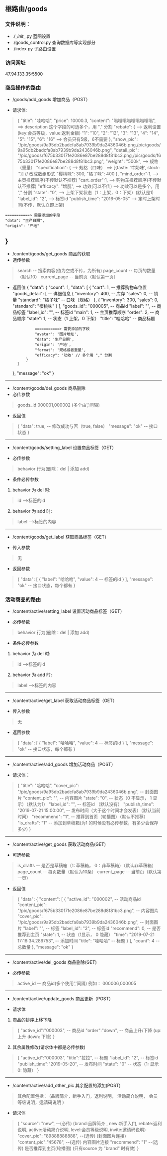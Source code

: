 ## 根路由/goods

### 文件说明：
* ./\__init__.py  蓝图设置
* ./goods_control.py  查询数据库等实现部分
* ./index.py 子路由设置

### 访问网址
47.94.133.35:5500

### 商品操作的路由
* /goods/add_goods  增加商品（POST）

* 请求体:
> {
	"title": "哇哈哈",
	"price": 10000.3,
	"content": "嗡嗡嗡嗡嗡嗡嗡嗡嗡",                            ==> description 这个字段的可选多个，用 "," 分割
	"rebate": {   --> 返利设置(key:会员等级，value:返利金额)
		"1": "10",
		"2": "12",
		"3": "13",
		"4": "14",
		"5": "15",
		"6": "16"                                             ==> 会员只有5级，6不需要
	},
	"show_pic": "/pic/goods/9a95db2badcfa8ab7939b9da2436046b.png,/pic/goods/9a95db2badcfa8ab7939b9da2436046b.png",
	"detail_pic": "/pic/goods/f675b33017fe2086e87be288d8f81bc3.png,/pic/goods/f675b33017fe2086e87be288d8f81bc3.png",
	"weight": "500k",  --> 规格（重量）
	"specification": {   --> 规格（口味）                      ==> [{taste: '牛奶味', stock: ''}] // 改成数组形式
		"樱桃味": 300,
		"橘子味": 400
	},
	"mind_order":1,  --> 主页推荐顺序(不传默认不推荐)
	"cart_order":1,  --> 购物车推荐顺序(不传默认不推荐)
	"efficacy": "增肌",  --> 功效(可以不传)                    ==> 功效可以是多个，用 "," 分割
	"state": "0",    --> 上架下架状态（1：上架，0：下架）(默认是1)
	"label_id": "2",  --> 标签id
	"publish_time": "2016-05-05"  --> 定时上架时间(不传，默认立即上架)

    ===========> 需要添加的字段
    "data": "生产日期",
    "origin": "产地"
}
--------------------------------------------
* /content/goods/get_goods  商品的获取
* 选传参数
> search  -- 搜索内容(值为空或不传，为所有)
> page_count -- 每页的数量（默认10）
> current_page -- 当前页（默认第一页）

* 返回值
{
    "data": {
        "count": 1,
        "data": [
            {
                "cart": 1,                       -- 推荐购物车位置
                "goods_detail": [                -- 详细信息
                    {
                        "inventory": 400,        -- 库存
                        "sales": 0,              -- 销量
                        "standard": "橘子味"      -- 口味（规格）
                    },
                    {
                        "inventory": 300,
                        "sales": 0,
                        "standard": "樱桃味"
                    }
                ],
                "goods_id": "000005",            -- 商品id
                "label": "",                     -- 商品标签
                "label_id": "",                  -- 标签id
                "main": 1,                       -- 主页推荐顺序
                "order": 2,                      -- 商品顺序
                "state": 1,                      -- 状态（1 上架，0 下架）
                "title": "哇哈哈"                 -- 商品标题

                ===========> 需要添加的字段
                "avatar": '图片地址',
                "data": '生产日期',
                "origin": '产地',
                "format": '规格或者重量',
                "efficacy": '功效' // 多个用 "," 分割
            }
        ]
    },
    "message": "ok"
}
----------------------------------
* /content/goods/del_goods  商品删除
* 必传参数
> goods_id     000001,000002 (多个由','间隔)
* 返回值
>{
    "data": true,      -- 修改成功与否（true, false）
    "message": "ok"    -- 接口状态
}


-------------------------------------
* /content/goods/setting_label  设置商品标签（GET）

* 必传参数
> behavior   行为(删除：del  | 添加 add)
* 条件必传参数
1. behavior 为 del 时:
> id   -->标签的id
2. behavior 为 add 时:
> label   -->标签的内容

----------------------------------------
* /content/goods/get_label  获取商品标签（GET）

* 传入参数 
> 无
* 返回参数
> {
    "data": [
        {
            "label": "哈哈哈",
            "value": 4    -- 标签的id
        }
    ],
    "message": "ok"  -- 接口状态，每个都有
}


### 活动商品的路由
* /content/active/setting_label  设置活动商品标签（GET）

* 必传参数
> behavior   行为(删除：del  | 添加 add)
* 条件必传参数
1. behavior 为 del 时:
> id   -->标签的id
2. behavior 为 add 时:
> label   -->标签的内容

----------------------------------------
* /content/active/get_label  获取活动商品标签（GET）

* 传入参数 
> 无
* 返回参数 
> {
    "data": [
        {
            "label": "哈哈哈",
            "value": 4    -- 标签的id
        }
    ],
    "message": "ok"  -- 接口状态，每个都有
}

------------------------
* /content/active/add_goods  增加活动商品（POST）

* 请求体：
> {
	"title": "哈哈哈",
	"cover_pic": "/pic/goods/9a95db2badcfa8ab7939b9da2436046b.png",  -- 封面图片
	"content_pic": "",                                               -- 内容图片
	"state": "0",                           -- 状态（0 不显示， 1 显示）（默认为1）
	"label_id": "",                         -- 标签id （默认没有）
	"publish_time": "2019-07-21 15:00:00",  -- 发布时间（大于这个时间才会发表）（默认当前时间）
	"recommend": "1",                       -- 推荐到首页（轮播图）（默认不推荐）
	"is_drafts": "1"                        -- 添加到草稿箱(为1 的时候没有必传参数，有多少会保存多少)
}

-------------------------------------
* /content/active/get_goods   获取活动商品(GET)

* 可选参数
> is_drafts    -- 是否是草稿箱（1: 草稿箱， 0：非草稿箱）（默认非草稿箱） 
> page_count   -- 每页数量（默认为10条）
> current_page -- 当前页（默认第一页）

* 返回值
> {
    "data": {
        "content": [
            {
                "active_id": "000002",                                             -- 活动商品id
                "content_pic": "/pic/goods/f675b33017fe2086e87be288d8f81bc3.png",  -- 内容图片
                "cover_pic": "/pic/goods/9a95db2badcfa8ab7939b9da2436046b.png",    -- 封面图片
                "label": "",                            -- 标签
                "label_id": "2",                        -- 标签id
                "recommend": 0,                         -- 是否推荐到主页
                "state": 1,                             -- 状态（1显示， 0 隐藏）
                "time": "2019-07-21 17:16:34.286753",   -- 添加时间 
                "title": "哇哈哈"                        -- 标题
            }
        ],
        "count": 4            -- 总数量
    },
    "message": "ok"
}
---------------------------
* /content/active/del_goods   商品删除(GET)
 
* 必传参数
> active_id            -- 商品id(多个使用','间隔) 例如： 000006,000005 

---------------------------
* /content/active/update_goods   商品更新（POST）

* 请求体
1. 商品的排序上移下降
> {
    "active_id":"000003",   -- 商品id 
	"order":"down",         -- 商品上升/下降 (up: 上升 down: 下降) 
}
2. 其余属性修改(请求体中都是必传参数)
> { 
	"active_id":"000003",
	"title":"拉拉",               -- 标题
	"label_id": "2",             -- 标签id
	"publish_time":"2019-05-20", -- 发布时间
	"state": "0"                 -- 状态（1: 显示  0: 隐藏）
}

----------------------------------------
* /content/active/add_other_pic   其余配置的添加(POST)
> 其余配置包括： (品牌简介，新手入门，返利说明， 活动简介说明， 会员等级说明，邀请码说明 )

* 请求体
>{
"source": "new",            --(必传) (brand:品牌简介 , new:新手入门, rebate:返利说明, active:活动简介说明, level:会员等级说明, invite:邀请码说明)
"cover_pic": "89888888888", --(选传) (封面图片连接)
"content_pic":"45678",      --(选传)  内容图片连接
"recommend": "1"            --(选传)  是否推荐到主页(轮播图) (只有source 为 "brand" 时有效)
} 

